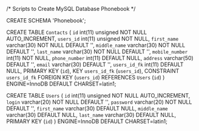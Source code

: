 /* Scripts to Create MySQL Database Phonebook */


CREATE SCHEMA 'Phonebook';

CREATE TABLE `Contacts` (
  `id` int(11) unsigned NOT NULL AUTO_INCREMENT,
  `users_id` int(11) unsigned NOT NULL,
  `first_name` varchar(30) NOT NULL DEFAULT '',
  `middle_name` varchar(30) NOT NULL DEFAULT '',
  `last_name` varchar(30) NOT NULL DEFAULT '',
  `mobile_number` int(11) NOT NULL,
  `phone_number` int(11) DEFAULT NULL,
  `address` varchar(50) DEFAULT '',
  `email` varchar(30) DEFAULT '',
  `users_id_fk` int(11) DEFAULT NULL,
  PRIMARY KEY (`id`),
  KEY `users_id_fk` (`users_id`),
  CONSTRAINT `users_id_fk` FOREIGN KEY (`users_id`) REFERENCES `Users` (`id`)
) ENGINE=InnoDB DEFAULT CHARSET=latin1;



CREATE TABLE `Users` (
  `id` int(11) unsigned NOT NULL AUTO_INCREMENT,
  `login` varchar(20) NOT NULL DEFAULT '',
  `password` varchar(20) NOT NULL DEFAULT '',
  `first_name` varchar(30) DEFAULT NULL,
  `middle_name` varchar(30) DEFAULT NULL,
  `last_name` varchar(30) DEFAULT NULL,
  PRIMARY KEY (`id`)
) ENGINE=InnoDB DEFAULT CHARSET=latin1;

